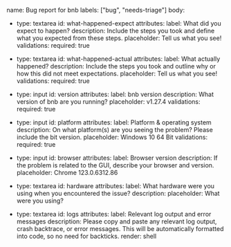 name: Bug report for bnb
labels: ["bug", "needs-triage"]
body:
  - type: textarea
    id: what-happened-expect
    attributes:
      label: What did you expect to happen?
      description: Include the steps you took and define what you expected from these steps.
      placeholder: Tell us what you see!
    validations:
      required: true

  - type: textarea
    id: what-happened-actual
    attributes:
      label: What actually happened?
      description: Include the steps you took and outline why or how this did not meet expectations.
      placeholder: Tell us what you see!
    validations:
      required: true

  - type: input
    id: version
    attributes:
      label: bnb version
      description: What version of bnb are you running?
      placeholder: v1.27.4
    validations:
      required: true

  - type: input
    id: platform
    attributes:
      label: Platform & operating system
      description: On what platform(s) are you seeing the problem? Please include the bit version.
      placeholder: Windows 10 64 Bit
    validations:
      required: true

  - type: input
    id: browser
    attributes:
      label: Browser version
      description: If the problem is related to the GUI, describe your browser and version.
      placeholder: Chrome 123.0.6312.86

  - type: textarea
    id: hardware
    attributes:
      label: What hardware were you using when you encountered the issue? 
      description: 
      placeholder: What were you using?

  - type: textarea
    id: logs
    attributes:
      label: Relevant log output and error messages
      description: Please copy and paste any relevant log output, crash backtrace, or error messages. This will be automatically formatted into code, so no need for backticks.
      render: shell
